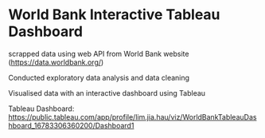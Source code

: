 # World Bank Interactive Tableau Dashboard

scrapped data using web API from World Bank website 
(https://data.worldbank.org/)

Conducted exploratory data analysis and data cleaning

Visualised data with an interactive dashboard using Tableau 

Tableau Dashboard:
https://public.tableau.com/app/profile/lim.jia.hau/viz/WorldBankTableauDashboard_16783306360200/Dashboard1